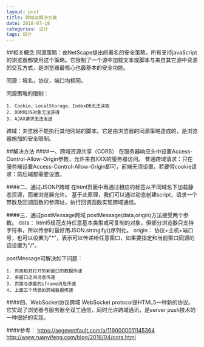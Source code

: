 ```yaml
---
layout: post
title: 跨域及解决方案
date: 2018-07-18
categories: 设计
tags: 设计
---
```


##相关概念
同源策略：由NetScape提出的著名的安全策略，所有支持javaScript的浏览器都使用这个策略。它限制了一个源中加载文本或脚本与来自其它源中资源的交互方式，是浏览器最核心也最基本的安全功能。

同源：域名，协议，端口均相同。

同源策略的限制：

```
1. Cookie、LocalStorage、IndexDB无法读取
2. DOM和JS对象无法获得
3. AJAX请求无法发送
```

跨域：浏览器不能执行其他网站的脚本。它是由浏览器的同源策略造成的，是浏览器施加的安全限制。

##解决方法
####一、跨域资源共享（CORS）
在服务器响应头中设置Access-Control-Allow-Origin参数，允许来自XXX的服务器访问。
普通跨域请求：只在服务端设置Access-Control-Allow-Origin即可，前端无须设置，若要带cookie请求：前后端都需要设置。

####二、通过JSONP跨域
在html页面中再通过相应的标签从不同域名下加载静态资源，而被浏览器允许。
基于此原理，我们可以通过动态创建script，请求一个带数及回调函数的参网址，执行回调函数实现跨域通信。

####三、通过postMessage跨域
postMessage(data,origin)方法接受两个参数。
data： html5规范支持任意基本类型或可复制的对象，但部分浏览器只支持字符串，所以传参时最好用JSON.stringify()序列化。
origin： 协议+主机+端口号，也可以设置为"*"，表示可以传递给任意窗口，如果要指定和当前窗口同源的话设置为"/"。

postMessage可解决如下问题：

```
1. 页面和其打开的新窗口的数据传递
2. 多窗口之间消息传递
3. 页面与嵌套的iframe消息传递
4. 上面三个场景的跨域数据传递
```

####四、WebSocket协议跨域
WebSocket protocol是HTML5一种新的协议。它实现了浏览器与服务器全双工通信，同时允许跨域通讯，是server push技术的一种很好的实现。

####参考：
https://segmentfault.com/a/1190000011145364
http://www.ruanyifeng.com/blog/2016/04/cors.html

